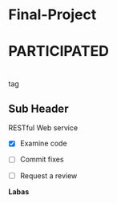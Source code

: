 Final-Project
===

# PARTICIPATED <h1>
  
tag

Sub Header
---


RESTful Web service
- [x] Examine code
- [ ] Commit fixes
- [ ] Request a review


**Labas**
